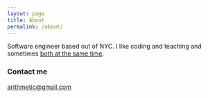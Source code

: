 ```yaml
---
layout: page
title: About
permalink: /about/
---
```


Software engineer based out of NYC. I like coding and teaching and sometimes [both at the same time](https://scripted.org/).

### Contact me

[arithmetic@gmail.com](mailto:arithmetic@gmail.com)
